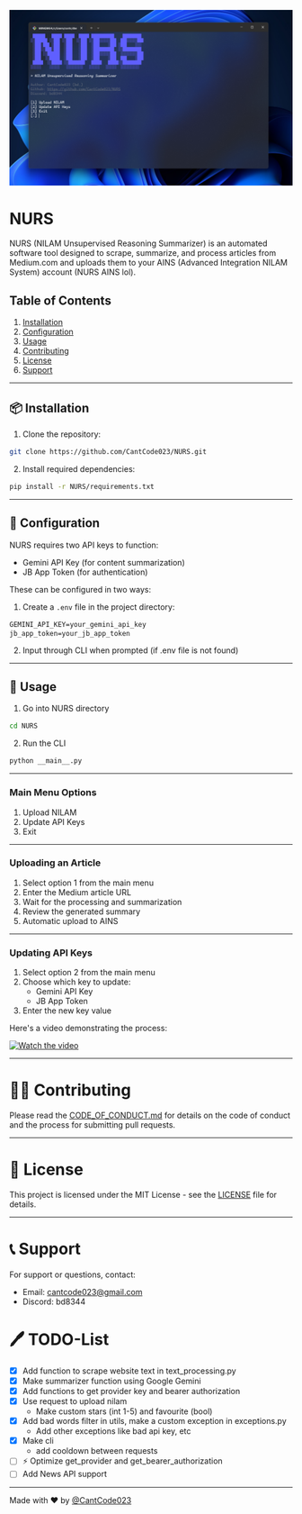 ![main menu](assets/menu.png)
# NURS

NURS (NILAM Unsupervised Reasoning Summarizer) is an automated software tool designed to scrape, summarize, and process articles from Medium.com and uploads them to your AINS (Advanced Integration NILAM System) account (NURS AINS lol).

## Table of Contents
1. [Installation](#installation)
2. [Configuration](#configuration)
3. [Usage](#usage)
4. [Contributing](#contributing)
5. [License](#license)
6. [Support](#support)

---

## 📦 Installation

1. Clone the repository:
```bash
git clone https://github.com/CantCode023/NURS.git
```

2. Install required dependencies:
```bash
pip install -r NURS/requirements.txt
```

---

## 🔧 Configuration

NURS requires two API keys to function:
- Gemini API Key (for content summarization)
- JB App Token (for authentication)

These can be configured in two ways:

1. Create a `.env` file in the project directory:
```
GEMINI_API_KEY=your_gemini_api_key
jb_app_token=your_jb_app_token
```

2. Input through CLI when prompted (if .env file is not found)

---

## 🚀 Usage

1. Go into NURS directory
```bash
cd NURS
```

2. Run the CLI
```python
python __main__.py
```

---

### Main Menu Options
1. Upload NILAM
2. Update API Keys
3. Exit

---

### Uploading an Article
1. Select option 1 from the main menu
2. Enter the Medium article URL
3. Wait for the processing and summarization
4. Review the generated summary
5. Automatic upload to AINS

---

### Updating API Keys
1. Select option 2 from the main menu
2. Choose which key to update:
   - Gemini API Key
   - JB App Token
3. Enter the new key value

Here's a video demonstrating the process:

[![Watch the video](https://img.youtube.com/vi/3uQ3ZmgXQmE/0.jpg)](https://www.youtube.com/watch?v=3uQ3ZmgXQmE)

---

# 🙍‍♂️ Contributing

Please read the [CODE_OF_CONDUCT.md](CODE_OF_CONDUCT.md) for details on the code of conduct and the process for submitting pull requests.

---

# 📝 License

This project is licensed under the MIT License - see the [LICENSE](LICENSE) file for details.

---

# 📞 Support

For support or questions, contact:
- Email: cantcode023@gmail.com
- Discord: bd8344

# 🖊️ TODO-List
- [x] Add function to scrape website text in text_processing.py
- [x] Make summarizer function using Google Gemini
- [x] Add functions to get provider key and bearer authorization
- [x] Use request to upload nilam
  - Make custom stars (int 1-5) and favourite (bool)
- [x] Add bad words filter in utils, make a custom exception in exceptions.py
  - Add other exceptions like bad api key, etc
- [x] Make cli
  - add cooldown between requests
- [ ] ⚡ Optimize get_provider and get_bearer_authorization
- [ ] Add News API support

---

Made with ❤️ by [@CantCode023](https://github.com/CantCode023)